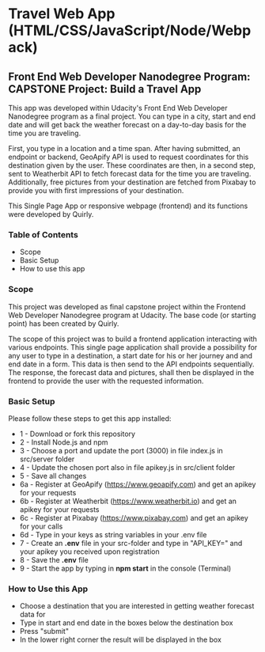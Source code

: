 # Travel Web App (HTML/CSS/JavaScript/Node/Webpack)

## Front End Web Developer Nanodegree Program: CAPSTONE Project: Build a Travel App

This app was developed within Udacity's Front End Web Developer Nanodegree program as a final project. You can type in a city, start and end date and will get back the weather forecast on a day-to-day basis for the time you are traveling. 

First, you type in a location and a time span. After having submitted, an endpoint or backend, GeoApify API is used to request coordinates for this destination given by the user. These coordinates are then, in a second step, sent to Weatherbit API to fetch forecast data for the time you are traveling. Additionally, free pictures from your destination are fetched from Pixabay to provide you with first impressions of your destination.

This Single Page App or responsive webpage (frontend) and its functions were developed by Quirly. 

### Table of Contents

* Scope
* Basic Setup
* How to use this app

### Scope

This project was developed as final capstone project within the Frontend Web Developer Nanodegree program at Udacity. The base code (or starting point) has been created by Quirly.

The scope of this project was to build a frontend application interacting with various endpoints. This single page application shall provide a possibility for any user to type in a destination, a start date for his or her journey and and end date in a form. This data is then send to the API endpoints sequentially. The response, the forecast data and pictures, shall then be displayed in the frontend to provide the user with the requested information.

### Basic Setup

Please follow these steps to get this app installed:

* 1 - Download or fork this repository
* 2 - Install Node.js and npm
* 3 - Choose a port and update the port (3000) in file index.js in src/server folder 
* 4 - Update the chosen port also in file apikey.js in src/client folder
* 5 - Save all changes
* 6a - Register at GeoApify (https://www.geoapify.com) and get an apikey for your requests
* 6b - Register at Weatherbit (https://www.weatherbit.io) and get an apikey for your requests
* 6c - Register at Pixabay (https://www.pixabay.com) and get an apikey for your calls
* 6d - Type in your keys as string variables in your .env file
* 7 - Create an **.env** file in your src-folder and type in "API_KEY=" and your apikey you received upon registration
* 8 - Save the **.env** file
* 9 - Start the app by typing in **npm start** in the console (Terminal)


### How to Use this App

* Choose a destination that you are interested in getting weather forecast data for
* Type in start and end date in the boxes below the destination box
* Press "submit"
* In the lower right corner the result will be displayed in the box

